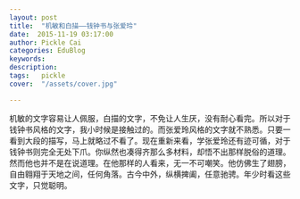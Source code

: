```yaml
---
layout: post  
title:  "机敏和白描——钱钟书与张爱玲"
date:  2015-11-19 03:17:00
author: Pickle Cai  
categories: EduBlog  
keywords: 
description:   
tags:	pickle   
cover:  "/assets/cover.jpg"  

---
```


机敏的文字容易让人佩服，白描的文字，不免让人生厌，没有耐心看完。所以对于钱钟书风格的文字，我小时候是接触过的。而张爱玲风格的文字就不熟悉。只要一看到大段的描写，马上就略过不看了。现在重新来看，学张爱玲还有迹可循，对于钱钟书则完全无处下爪。你纵然也凑得齐那么多材料，却悟不出那样脱俗的道理。然而他也并不是在说道理。在他那样的人看来，无一不可嘲笑。他仿佛生了翅膀，自由翱翔于天地之间，任何角落。古今中外，纵横捭阖，任意驰骋。年少时看这些文字，只觉聪明。

		    
